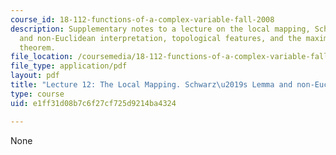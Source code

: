 ```yaml
---
course_id: 18-112-functions-of-a-complex-variable-fall-2008
description: Supplementary notes to a lecture on the local mapping, Schwarz's lemma
  and non-Euclidean interpretation, topological features, and the maximum modulus
  theorem.
file_location: /coursemedia/18-112-functions-of-a-complex-variable-fall-2008/e1ff31d08b7c6f27cf725d9214ba4324_lecture12.pdf
file_type: application/pdf
layout: pdf
title: "Lecture 12: The Local Mapping. Schwarz\u2019s Lemma and non-Euclidean interpretation"
type: course
uid: e1ff31d08b7c6f27cf725d9214ba4324

---
```

None